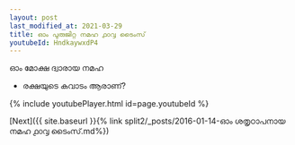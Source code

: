 ```yaml
---
layout: post
last_modified_at: 2021-03-29
title: ഓം പുരുജിറ്റ നമഹ ൧൦൮ ടൈംസ്
youtubeId: HndkaywxdP4
---
```

 
 
 ഓം മോക്ഷ ദ്വാരായ നമഹ 
 
 - രക്ഷയുടെ കവാടം ആരാണ്? 
 
  
 
  
 
 
 
 
 
 


{% include youtubePlayer.html id=page.youtubeId %}
 
[Next]({{ site.baseurl }}{% link  split2/_posts/2016-01-14-ഓം ശതൃഠാപനായ നമഹ ൧൦൮ ടൈംസ്.md%})
 
